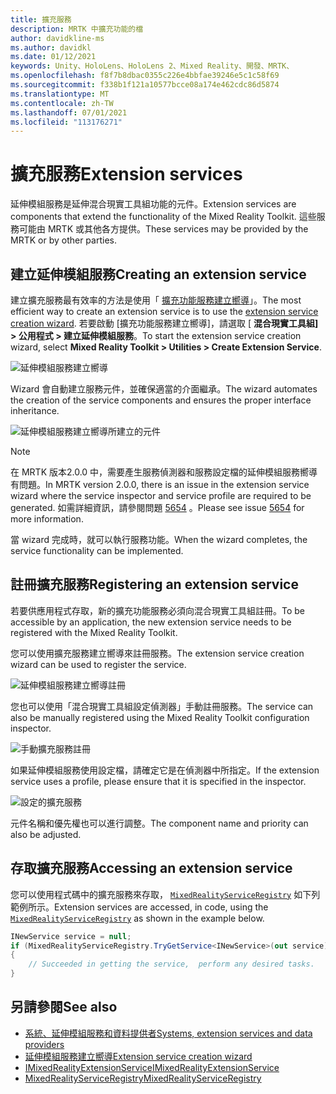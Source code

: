 ```yaml
---
title: 擴充服務
description: MRTK 中擴充功能的檔
author: davidkline-ms
ms.author: davidkl
ms.date: 01/12/2021
keywords: Unity、HoloLens、HoloLens 2、Mixed Reality、開發、MRTK、
ms.openlocfilehash: f8f7b8dbac0355c226e4bbfae39246e5c1c58f69
ms.sourcegitcommit: f338b1f121a10577bcce08a174e462cdc86d5874
ms.translationtype: MT
ms.contentlocale: zh-TW
ms.lasthandoff: 07/01/2021
ms.locfileid: "113176271"
---
```

# <a name="extension-services"></a><span data-ttu-id="3a4fb-104">擴充服務</span><span class="sxs-lookup"><span data-stu-id="3a4fb-104">Extension services</span></span>

<span data-ttu-id="3a4fb-105">延伸模組服務是延伸混合現實工具組功能的元件。</span><span class="sxs-lookup"><span data-stu-id="3a4fb-105">Extension services are components that extend the functionality of the Mixed Reality Toolkit.</span></span> <span data-ttu-id="3a4fb-106">這些服務可能由 MRTK 或其他各方提供。</span><span class="sxs-lookup"><span data-stu-id="3a4fb-106">These services may be provided by the MRTK or by other parties.</span></span>

## <a name="creating-an-extension-service"></a><span data-ttu-id="3a4fb-107">建立延伸模組服務</span><span class="sxs-lookup"><span data-stu-id="3a4fb-107">Creating an extension service</span></span>

<span data-ttu-id="3a4fb-108">建立擴充服務最有效率的方法是使用「 [擴充功能服務建立嚮導](../tools/extension-service-creation-wizard.md)」。</span><span class="sxs-lookup"><span data-stu-id="3a4fb-108">The most efficient way to create an extension service is to use the [extension service creation wizard](../tools/extension-service-creation-wizard.md).</span></span>
<span data-ttu-id="3a4fb-109">若要啟動 [擴充功能服務建立嚮導]，請選取 [ **混合現實工具組] > 公用程式 > 建立延伸模組服務**。</span><span class="sxs-lookup"><span data-stu-id="3a4fb-109">To start the extension service creation wizard, select **Mixed Reality Toolkit > Utilities > Create Extension Service**.</span></span>

![延伸模組服務建立嚮導](../images/extension-wizard/ExtensionServiceCreationWizard.png)

<span data-ttu-id="3a4fb-111">Wizard 會自動建立服務元件，並確保適當的介面繼承。</span><span class="sxs-lookup"><span data-stu-id="3a4fb-111">The wizard automates the creation of the service components and ensures the proper interface inheritance.</span></span>

![延伸模組服務建立嚮導所建立的元件](../images/extension-wizard/ExtensionServiceComponents.png)

> [!Note]
> <span data-ttu-id="3a4fb-113">在 MRTK 版本2.0.0 中，需要產生服務偵測器和服務設定檔的延伸模組服務嚮導有問題。</span><span class="sxs-lookup"><span data-stu-id="3a4fb-113">In MRTK version 2.0.0, there is an issue in the extension service wizard where the service inspector and service profile are required to be generated.</span></span> <span data-ttu-id="3a4fb-114">如需詳細資訊，請參閱問題 [5654](https://github.com/microsoft/MixedRealityToolkit-Unity/issues/5654) 。</span><span class="sxs-lookup"><span data-stu-id="3a4fb-114">Please see issue [5654](https://github.com/microsoft/MixedRealityToolkit-Unity/issues/5654) for more information.</span></span>

<span data-ttu-id="3a4fb-115">當 wizard 完成時，就可以執行服務功能。</span><span class="sxs-lookup"><span data-stu-id="3a4fb-115">When the wizard completes, the service functionality can be implemented.</span></span>

## <a name="registering-an-extension-service"></a><span data-ttu-id="3a4fb-116">註冊擴充服務</span><span class="sxs-lookup"><span data-stu-id="3a4fb-116">Registering an extension service</span></span>

<span data-ttu-id="3a4fb-117">若要供應用程式存取，新的擴充功能服務必須向混合現實工具組註冊。</span><span class="sxs-lookup"><span data-stu-id="3a4fb-117">To be accessible by an application, the new extension service needs to be registered with the Mixed Reality Toolkit.</span></span>

<span data-ttu-id="3a4fb-118">您可以使用擴充服務建立嚮導來註冊服務。</span><span class="sxs-lookup"><span data-stu-id="3a4fb-118">The extension service creation wizard can be used to register the service.</span></span>

![延伸模組服務建立嚮導註冊](../images/extension-wizard/ExtensionServiceWizardRegister.png)

<span data-ttu-id="3a4fb-120">您也可以使用「混合現實工具組設定偵測器」手動註冊服務。</span><span class="sxs-lookup"><span data-stu-id="3a4fb-120">The service can also be manually registered using the Mixed Reality Toolkit configuration inspector.</span></span>

![手動擴充服務註冊](../images/profiles/RegisterExtensionService.png)

<span data-ttu-id="3a4fb-122">如果延伸模組服務使用設定檔，請確定它是在偵測器中所指定。</span><span class="sxs-lookup"><span data-stu-id="3a4fb-122">If the extension service uses a profile, please ensure that it is specified in the inspector.</span></span>

![設定的擴充服務](../images/profiles/ConfiguredExtensionService.png)

<span data-ttu-id="3a4fb-124">元件名稱和優先權也可以進行調整。</span><span class="sxs-lookup"><span data-stu-id="3a4fb-124">The component name and priority can also be adjusted.</span></span>

## <a name="accessing-an-extension-service"></a><span data-ttu-id="3a4fb-125">存取擴充服務</span><span class="sxs-lookup"><span data-stu-id="3a4fb-125">Accessing an extension service</span></span>

<span data-ttu-id="3a4fb-126">您可以使用程式碼中的擴充服務來存取， [`MixedRealityServiceRegistry`](xref:Microsoft.MixedReality.Toolkit.MixedRealityServiceRegistry) 如下列範例所示。</span><span class="sxs-lookup"><span data-stu-id="3a4fb-126">Extension services are accessed, in code, using the [`MixedRealityServiceRegistry`](xref:Microsoft.MixedReality.Toolkit.MixedRealityServiceRegistry) as shown in the example below.</span></span>

```c#
INewService service = null;
if (MixedRealityServiceRegistry.TryGetService<INewService>(out service))
{
    // Succeeded in getting the service,  perform any desired tasks.
}
```

## <a name="see-also"></a><span data-ttu-id="3a4fb-127">另請參閱</span><span class="sxs-lookup"><span data-stu-id="3a4fb-127">See also</span></span>

- [<span data-ttu-id="3a4fb-128">系統、延伸模組服務和資料提供者</span><span class="sxs-lookup"><span data-stu-id="3a4fb-128">Systems, extension services and data providers</span></span>](../../architecture/systems-extensions-providers.md)
- [<span data-ttu-id="3a4fb-129">延伸模組服務建立嚮導</span><span class="sxs-lookup"><span data-stu-id="3a4fb-129">Extension service creation wizard</span></span>](../tools/extension-service-creation-wizard.md)
- [<span data-ttu-id="3a4fb-130">IMixedRealityExtensionService</span><span class="sxs-lookup"><span data-stu-id="3a4fb-130">IMixedRealityExtensionService</span></span>](xref:Microsoft.MixedReality.Toolkit.IMixedRealityExtensionService)
- [<span data-ttu-id="3a4fb-131">MixedRealityServiceRegistry</span><span class="sxs-lookup"><span data-stu-id="3a4fb-131">MixedRealityServiceRegistry</span></span>](xref:Microsoft.MixedReality.Toolkit.MixedRealityServiceRegistry)
